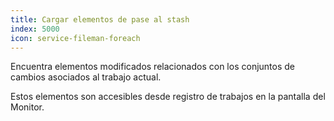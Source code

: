 ```yaml
---
title: Cargar elementos de pase al stash
index: 5000
icon: service-fileman-foreach
---
```


Encuentra elementos modificados relacionados con los
conjuntos de cambios asociados al trabajo actual.

Estos elementos son accesibles desde registro de trabajos en
la pantalla del Monitor.

